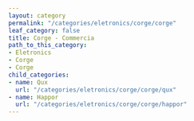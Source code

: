 ```yaml
---
layout: category
permalink: "/categories/eletronics/corge/corge"
leaf_category: false
title: Corge - Commercia
path_to_this_category:
- Eletronics
- Corge
- Corge
child_categories:
- name: Qux
  url: "/categories/eletronics/corge/corge/qux"
- name: Happor
  url: "/categories/eletronics/corge/corge/happor"
---
```

